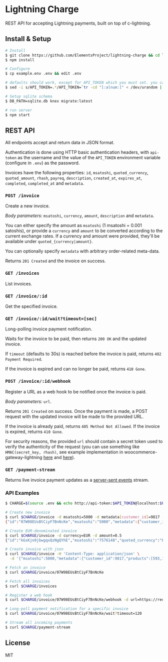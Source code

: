 # Lightning Charge

REST API for accepting Lightning payments, built on top of c-lightning.

## Install & Setup

```bash
# Install
$ git clone https://github.com/ElementsProject/lightning-charge && cd lightning-charge
$ npm install

# Configure
$ cp example.env .env && edit .env

# defaults should work, except for API_TOKEN which you must set. you can use:
$ sed -i s/API_TOKEN=.*/API_TOKEN=`tr -cd "[:alnum:]" < /dev/urandom | head -c 64`/ .env

# Setup sqlite schema
$ DB_PATH=sqlite.db knex migrate:latest

# run server
$ npm start
```

## REST API

All endpoints accept and return data in JSON format.

Authentication is done using HTTP basic authentication headers, with `api-token` as the username and
the value of the `API_TOKEN` environment variable (configure in `.env`) as the password.

Invoices have the following properties: `id`, `msatoshi`, `quoted_currency`, `quoted_amount`, `rhash`, `payreq`, `description`, `created_at`, `expires_at`, `completed`, `completed_at` and `metadata`.

### `POST /invoice`

Create a new invoice.

*Body parameters*: `msatoshi`, `currency`, `amount`, `description` and `metadata`.

You can either specify the amount as `msatoshi` (1 msatoshi = 0.001 satoshis),
or provide a `currency` and `amount` to be converted according to the current exchange rates.
If a currency and amount were provided, they'll be available under `quoted_{currency|amount}`.

You can optionally specify `metadata` with arbitrary order-related meta-data.

Returns `201 Created` and the invoice on success.

### `GET /invoices`

List invoices.

### `GET /invoice/:id`

Get the specified invoice.

### `GET /invoice/:id/wait?timeout=[sec]`

Long-polling invoice payment notification.

Waits for the invoice to be paid, then returns `200 OK` and the updated invoice.

If `timeout` (defaults to 30s) is reached before the invoice is paid, returns `402 Payment Required`.

If the invoice is expired and can no longer be paid, returns `410 Gone`.

### `POST /invoice/:id/webhook`

Register a URL as a web hook to be notified once the invoice is paid.

*Body parameters:* `url`.

Returns `201 Created` on success. Once the payment is made, a POST request with the updated invoice will be made to the provided URL.

If the invoice is already paid, returns `405 Method Not Allowed`. If the invoice is expired, returns `410 Gone`.

For security reasons, the provided `url` should contain a secret token used to verify the authenticity of the request (you can use something like `HMAC(secret_key, rhash)`,
see example implementation in woocommerce-gateway-lightning [here](https://github.com/ElementsProject/woocommerce-gateway-lightning/blob/4051a70147a01b4387598a9facd9c00cae4981f8/woocommerce-gateway-lightning.php#L182-L193)
and [here](https://github.com/ElementsProject/woocommerce-gateway-lightning/blob/4051a70147a01b4387598a9facd9c00cae4981f8/woocommerce-gateway-lightning.php#L119)).

### `GET /payment-stream`

Returns live invoice payment updates as a [server-sent events](https://developer.mozilla.org/en-US/docs/Web/API/Server-sent_events/Using_server-sent_events) stream.

### API Examples

```bash
$ CHARGE=$(source .env && echo http://api-token:$API_TOKEN@localhost:$PORT)

# Create new invoice
$ curl $CHARGE/invoice -d msatoshi=5000 -d metadata[customer_id]=9817 -d metadata[product_id]=7189
{"id":"07W98EUsBtCiyF7BnNcKe","msatoshi":"5000","metadata":{"customer_id":9817,"product_id":7189},"rhash":"3e449cc84d6b2b39df8e375d3cec0d2910e822346f782dc5eb97fea595c175b5","payreq":"lntb500n1pdq55z6pp58ezfejzddv4nnhuwxawnemqd9ygwsg35dauzm30tjll2t9wpwk6sdq0d3hz6um5wf5kkegcqpxpc06kpsp56fjh0jslhatp6kzmp8yxsgdjcfqqckdrrv0n840zqpx496qu5xenrzedlyatesl98dzdt5qcgkjd3l6vhax425jetq2h3gqz2enhk","completed":false,"created_at":1510625370087}

# Create EUR-denominated invoice
$ curl $CHARGE/invoice -d currency=EUR -d amount=0.5
{"id":"kGsKjn9jbwgqxQzNgQYhE","msatoshi":"7576148","quoted_currency":"EUR","quoted_amount":"0.5", ...}

# Create invoice with json
$ curl $CHARGE/invoice -H 'Content-Type: application/json' \
  -d '{"msatoshi":5000,"metadata":{"customer_id":9817,"products":[593,182]}'

# Fetch an invoice
$ curl $CHARGE/invoice/07W98EUsBtCiyF7BnNcKe

# Fetch all invoices
$ curl $CHARGE/invoices

# Register a web hook
$ curl $CHARGE/invoice/07W98EUsBtCiyF7BnNcKe/webhook -d url=https://requestb.in/pfqcmgpf

# Long-poll payment notification for a specific invoice
$ curl $CHARGE/invoice/07W98EUsBtCiyF7BnNcKe/wait?timeout=120

# Stream all incoming payments
$ curl $CHARGE/payment-stream
```

## License

MIT
